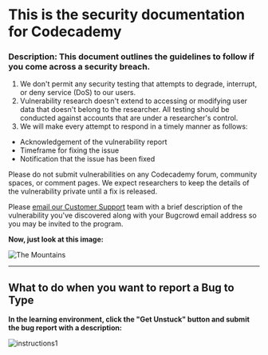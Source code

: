 # This is the security documentation for Codecademy

### **Description:** This document outlines the guidelines to follow if you come across a security breach.

1. We don't permit any security testing that attempts to degrade, interrupt, or deny service (DoS) to our users.
2. Vulnerability research doesn't extend to accessing or modifying user data that doesn't belong to the researcher. All testing should be conducted against accounts that are under a researcher's control.
3. We will make every attempt to respond in a timely manner as follows:

- Acknowledgement of the vulnerability report
- Timeframe for fixing the issue
- Notification that the issue has been fixed

Please do not submit vulnerabilities on any Codecademy forum, community spaces, or comment pages. We expect researchers to keep the details of the vulnerability private until a fix is released.

Please [email our Customer Support](https://help.codecademy.com/hc/en-us/requests/new) team with a brief description of the vulnerability you've discovered along with your Bugcrowd email address so you may be invited to the program.

**Now, just look at this image:**

![The  Mountains](https://hips.hearstapps.com/hmg-prod/images/lofoten-summer-landscape-royalty-free-image-1623252210.jpg?crop=1xw:1xh;center,top&resize=980:*)

____________________________

## What to do when you want to report a Bug to Type

**In the learning environment, click the "Get Unstuck" button and submit the bug report with a description:**

![instructions1](https://help.codecademy.com/hc/article_attachments/26856566561435)